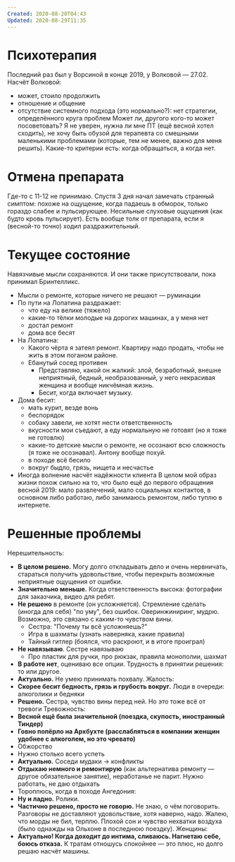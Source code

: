 ```yaml
---
Created: 2020-08-20T04:43
Updated: 2020-08-29T11:35
---
```

# Психотерапия
Последний раз был у Ворсиной в конце 2019, у Волковой — 27.02.
Насчёт Волковой:
- может, стоило продолжить
- отношение и общение
- отсутствие системного подхода (это нормально?): нет стратегии, определённого круга проблем
Может ли, другого кого-то может посоветовать?
Я не уверен, нужна ли мне ПТ (ещё весной хотел сходить), не хочу быть обузой для терапевта со смешными маленькими проблемами (которые, тем не менее, важно для меня решить). Какие-то критерии есть: когда обращаться, а когда нет.
# Отмена препарата
Где-то с 11-12 не принимаю. Спустя 3 дня начал замечать странный симптом: похоже на ощущение, когда падаешь в обморок, только гораздо слабее и пульсирующее. Несильные слуховые ощущения (как будто кровь пульсирует).
Есть вообще толк от препарата, если я (весной-то точно) ходил раздражительный.
# Текущее состояние
Навязчивые мысли сохраняются. И они также присутствовали, пока принимал Бринтелликс.
- Мысли о ремонте, которые ничего не решают — руминации
- По пути на Лопатина раздражает:
    - что еду на велике (тяжело)
    - какие-то тёлки молодые на дорогих машинах, а у меня нет
    - достал ремонт
    - дома все бесят
- На Лопатина:
    - Какого чёрта я затеял ремонт. Квартиру надо продать, чтобы не жить в этом поганом районе.
    - Ебанутый сосед противен
        - Представляю, какой он жалкий: злой, безработный, внешне неприятный, бедный, необразованный, у него некрасивая женщина и вообще никчёмная жизнь.
        - Бесит, когда включает музыку.
- Дома бесит:
    - мать курит, везде вонь
    - беспорядок
    - собаку завели, не хотят нести ответственность
    - вкусности мои съедают, а еду нормальную не готовят (но я тоже не готовлю)
    - какие-то детские мысли о ремонте, не осознают всю сложность (я тоже не осознавал). Антону вообще похуй.
    - в походе всё бесило
    - вокруг быдло, грязь, нищета и несчастье
- Иногда волнение насчёт надёжности клиента
В целом мой образ жизни похож сильно на то, что было ещё до первого обращения весной 2019: мало развлечений, мало социальных контактов, в основном либо работаю, либо занимаюсь ремонтом, либо туплю в интернете.
# Решенные проблемы
Нерешительность:
- **В целом решено.** Могу долго откладывать дело и очень нервничать, стараться получить удовольствие, чтобы перекрыть возможные неприятные ощущения от ошибки.
- **Значительно меньше.** Когда ответственность высока: фотографии для заказчика, видео для ребят.
- **Не решено** в ремонте (он усложняется). Стремление сделать (иногда для себя) "по уму", без ошибок. Оверинжиниринг, мудрю. Возможно, это связано с каким-то чувством вины.
    - Сестра: "Почему ты всё усложняешь?"
    - Игра в шахматы (узнать наверняка, какие правила)
    - Тайный гитлер (боялся, что раскроют, и в итоге проиграл)
- **Не навязываю**. Сестре навязываю
    - Про пластик для ручки, про рюкзак, правила монополии, шахмат
- **В работе нет**, оцениваю все опции. Трудность в принятии решения: то или другое.
- **Актуально.** Не умею принимать похвалу.
Жалость:
- **Скорее бесит бедность, грязь и грубость вокруг.** Люди в очереди: алкоголики и бедняки
- **Решено.** Сестра, чувство вины перед ней. Но это тоже всё от тревоги
Тревожность:
- **Весной ещё была значительной (поездка, скупость, иностранный Тиндер)**
- **Говно попёрло на Архбухте (расслабляться в компании женщин удобнее с алкоголем, но это чревато)**
- Обжорство
- Нужно столько всего успеть
- **Актуально.** Соседи мудаки -> конфликты
- **Отдыхаю немного и ремонтирую** (как альтернатива ремонту — другое обязательное занятие), неработанье не парит. Нужно работать, не даю отдыхать
- Тороплюсь, когда в походе
Ангедония:
- **Ну и ладно.** Ролики.
- **Частично решено, просто не говорю.** Не знаю, о чём поговорить. Разговоры не доставляют удовольствие, хотя наверно, надо.
Жалею, что морды не бил, терплю.
Плохой сон и чувство нехватки воздуха (было однажды на Ольхоне в последнюю поездку).
Женщины:
- **Актуально! Когда доходит до интима, сливаюсь. Нагнетаю себе, боюсь отказа.**
К тратам отношусь спокойнее — это плюс, но долго решаю насчёт машины.